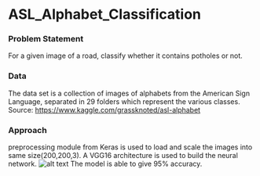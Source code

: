 # ASL_Alphabet_Classification

### Problem Statement  
For a given image of a road, classify whether it contains potholes or not. 

### Data
The data set is a collection of images of alphabets from the American Sign Language, separated in 29 folders which represent the various classes. Source: https://www.kaggle.com/grassknoted/asl-alphabet

### Approach
preprocessing module from Keras is used to load and scale the images into same size(200,200,3). A VGG16 architecture is used to build the neural network.
![alt text](https://media.geeksforgeeks.org/wp-content/uploads/20200219152327/conv-layers-vgg16.jpg)
The model is able to give 95% accuracy.
